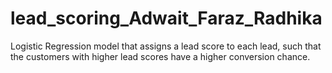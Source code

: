 # lead_scoring_Adwait_Faraz_Radhika
Logistic Regression model that assigns a lead score to each lead, such that the customers with higher lead scores have a higher conversion chance.
